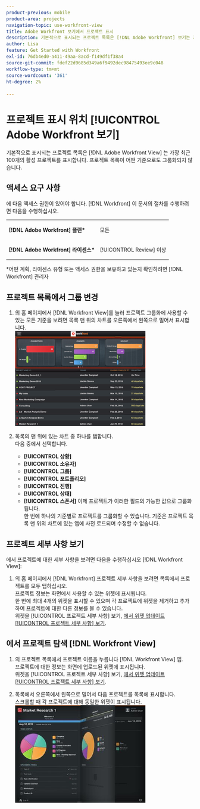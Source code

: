 ```yaml
---
product-previous: mobile
product-area: projects
navigation-topic: use-workfront-view
title: Adobe Workfront 보기에서 프로젝트 표시
description: 기본적으로 표시되는 프로젝트 목록은 [!DNL Adobe Workfront] 보기는 가장 최근 100개의 활성 프로젝트를 표시합니다. 프로젝트 목록이 어떤 기준으로도 그룹화되지 않습니다.
author: Lisa
feature: Get Started with Workfront
exl-id: 76db4ed0-a411-49aa-8acd-f149df1f38a4
source-git-commit: fdef22d9685d349a6f9492dec98475493ee9c048
workflow-type: tm+mt
source-wordcount: '361'
ht-degree: 2%

---
```


# 프로젝트 표시 위치 [!UICONTROL Adobe Workfront 보기]

기본적으로 표시되는 프로젝트 목록은 [!DNL Adobe Workfront View] 는 가장 최근 100개의 활성 프로젝트를 표시합니다. 프로젝트 목록이 어떤 기준으로도 그룹화되지 않습니다.

## 액세스 요구 사항

에 다음 액세스 권한이 있어야 합니다. [!DNL Workfront] 이 문서의 절차를 수행하려면 다음을 수행하십시오.

<table style="table-layout:auto"> 
 <col> 
 </col> 
 <col> 
 </col> 
 <tbody> 
  <tr> 
   <td role="rowheader"><strong>[!DNL Adobe Workfront] 플랜*</strong></td> 
   <td> <p>모든</p> </td> 
  </tr> 
  <tr> 
   <td role="rowheader"><strong>[!DNL Adobe Workfront] 라이센스*</strong></td> 
   <td> <p>[!UICONTROL Review] 이상</p> </td> 
  </tr> 
 </tbody> 
</table>

&#42;어떤 계획, 라이센스 유형 또는 액세스 권한을 보유하고 있는지 확인하려면 [!DNL Workfront] 관리자

## 프로젝트 목록에서 그룹 변경

1. 의 홈 페이지에서 [!DNL Workfront View]를 눌러 프로젝트 그룹화에 사용할 수 있는 모든 기준을 보려면 목록 맨 위의 차트를 오른쪽에서 왼쪽으로 밀어서 표시합니다.\
   ![[!DNL workfront_view_project_groupings_Adobe].png](assets/workfront-view-project-groupings-adobe-350x255.png)

1. 목록의 맨 위에 있는 차트 중 하나를 탭합니다.\
   다음 중에서 선택합니다.

   * **[!UICONTROL 상황]**
   * **[!UICONTROL 소유자]**
   * **[!UICONTROL 그룹]**
   * **[!UICONTROL 포트폴리오]**
   * **[!UICONTROL 진행]**
   * **[!UICONTROL 상태]**
   * **[!UICONTROL 스폰서]**
이제 프로젝트가 이러한 필드의 가능한 값으로 그룹화됩니다.
\
      한 번에 하나의 기준별로 프로젝트를 그룹화할 수 있습니다. 기준은 프로젝트 목록 맨 위의 차트에 있는 앱에 사전 로드되며 수정할 수 없습니다.

## 프로젝트 세부 사항 보기

에서 프로젝트에 대한 세부 사항을 보려면 다음을 수행하십시오 [!DNL Workfront View]:

1. 의 홈 페이지에서 [!DNL Workfront] 프로젝트 세부 사항을 보려면 목록에서 프로젝트를 모두 탭하십시오.\
   프로젝트 정보는 화면에서 사용할 수 있는 위젯에 표시됩니다.\
   한 번에 최대 4개의 위젯을 표시할 수 있으며 각 프로젝트에 위젯을 제거하고 추가하여 프로젝트에 대한 다른 정보를 볼 수 있습니다.\
   위젯을 [!UICONTROL 프로젝트 세부 사항] 보기, [에서 위젯 업데이트 [!UICONTROL 프로젝트 세부 사항] 보기](../../../workfront-basics/mobile-apps/using-workfront-view/update-widgets-in-workfront-view.md).

## 에서 프로젝트 탐색 [!DNL Workfront View]

1. 의 프로젝트 목록에서 프로젝트 이름을 누릅니다 [!DNL Workfront View] 앱.\
   프로젝트에 대한 정보는 화면에 업로드된 위젯에 표시됩니다.\
   위젯을 [!UICONTROL 프로젝트 세부 사항] 보기, [에서 위젯 업데이트 [!UICONTROL 프로젝트 세부 사항] 보기](../../../workfront-basics/mobile-apps/using-workfront-view/update-widgets-in-workfront-view.md).

1. 목록에서 오른쪽에서 왼쪽으로 밀어서 다음 프로젝트를 목록에 표시합니다.\
   스크롤할 때 각 프로젝트에 대해 동일한 위젯이 표시됩니다.\
   ![Image-1__6__copy.jpg](assets/image-1--6--copy-350x262.jpg) 
